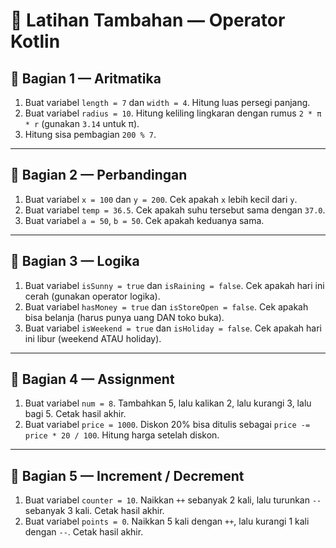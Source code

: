 # 📝 Latihan Tambahan — Operator Kotlin

## 🔹 Bagian 1 — Aritmatika

1. Buat variabel `length = 7` dan `width = 4`. Hitung luas persegi panjang.
2. Buat variabel `radius = 10`. Hitung keliling lingkaran dengan rumus `2 * π * r` (gunakan `3.14` untuk π).
3. Hitung sisa pembagian `200 % 7`.

---

## 🔹 Bagian 2 — Perbandingan

1. Buat variabel `x = 100` dan `y = 200`. Cek apakah `x` lebih kecil dari `y`.
2. Buat variabel `temp = 36.5`. Cek apakah suhu tersebut sama dengan `37.0`.
3. Buat variabel `a = 50`, `b = 50`. Cek apakah keduanya sama.

---

## 🔹 Bagian 3 — Logika

1. Buat variabel `isSunny = true` dan `isRaining = false`. Cek apakah hari ini cerah (gunakan operator logika).
2. Buat variabel `hasMoney = true` dan `isStoreOpen = false`. Cek apakah bisa belanja (harus punya uang DAN toko buka).
3. Buat variabel `isWeekend = true` dan `isHoliday = false`. Cek apakah hari ini libur (weekend ATAU holiday).

---

## 🔹 Bagian 4 — Assignment

1. Buat variabel `num = 8`. Tambahkan 5, lalu kalikan 2, lalu kurangi 3, lalu bagi 5. Cetak hasil akhir.
2. Buat variabel `price = 1000`. Diskon 20% bisa ditulis sebagai `price -= price * 20 / 100`. Hitung harga setelah diskon.

---

## 🔹 Bagian 5 — Increment / Decrement

1. Buat variabel `counter = 10`. Naikkan `++` sebanyak 2 kali, lalu turunkan `--` sebanyak 3 kali. Cetak hasil akhir.
2. Buat variabel `points = 0`. Naikkan 5 kali dengan `++`, lalu kurangi 1 kali dengan `--`. Cetak hasil akhir.
